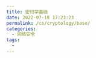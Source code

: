 ```yaml
---
title: 密码学基础
date: 2022-07-18 17:23:23
permalink: /cs/cryptology/base/
categories: 
  - 网络安全
tags: 
  - 
---
```


